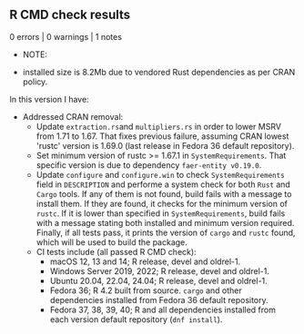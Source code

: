 ## R CMD check results

0 errors | 0 warnings | 1 notes

* NOTE:
 - installed size is 8.2Mb due to vendored Rust dependencies as per CRAN policy.

In this version I have:

* Addressed CRAN removal:
  - Update `extraction.rs`and `multipliers.rs` in order to lower MSRV from 1.71 to 1.67. That fixes previous failure, assuming CRAN lowest 'rustc' version is 1.69.0 (last release in Fedora 36 default repository).
  - Set minimum version of rustc >= 1.67.1 in `SystemRequirements`. That specific version is due to dependency `faer-entity v0.19.0`.
  - Update `configure` and `configure.win` to check `SystemRequirements` field in `DESCRIPTION` and performe a system check for both `Rust` and `Cargo` tools. If any of them is not found, build fails with a message to install them. If they are found, it checks for the minimum version of `rustc`. If it is lower than specified in `SystemRequirements`, build fails with a message stating both installed and minimum version required. Finally, if all tests pass, it prints the version of `cargo` and `rustc` found, which will be used to build the package.
  - CI tests include (all passed R CMD check):
    - macOS 12, 13 and 14; R release, devel and oldrel-1.
    - Windows Server 2019, 2022; R release, devel and oldrel-1.
    - Ubuntu 20.04, 22.04, 24.04; R release, devel and oldrel-1.
    - Fedora 36; R 4.2 built from source. `cargo` and other dependencies installed from Fedora 36 default repository.
    - Fedora 37, 38, 39, 40; R and all dependencies installed from each version default repository (`dnf install`).
